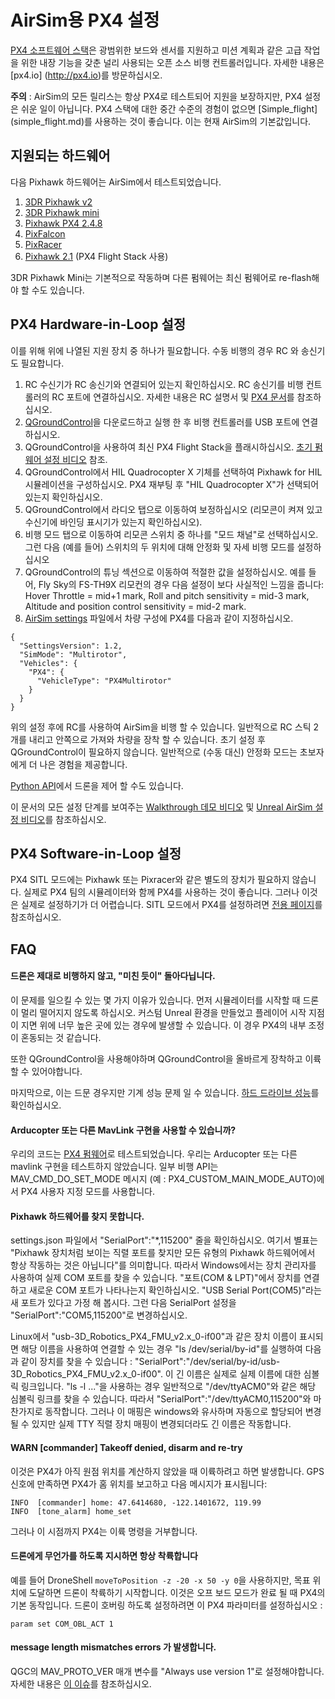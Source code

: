 # AirSim용 PX4 설정

[PX4 소프트웨어 스택](http://github.com/px4/firmware)은 광범위한 보드와 센서를 지원하고 미션 계획과 같은 고급 작업을 위한 내장 기능을 갖춘 널리 사용되는 오픈 소스 비행 컨트롤러입니다. 자세한 내용은 [px4.io] (http://px4.io)를 방문하십시오.

**주의** : AirSim의 모든 릴리스는 항상 PX4로 테스트되어 지원을 보장하지만, PX4 설정은 쉬운 일이 아닙니다. PX4 스택에 대한 중간 수준의 경험이 없으면 [Simple_flight] (simple_flight.md)를 사용하는 것이 좋습니다. 이는 현재 AirSim의 기본값입니다.

## 지원되는 하드웨어

다음 Pixhawk 하드웨어는 AirSim에서 테스트되었습니다.

1. [3DR Pixhawk v2](https://3dr.com/support/pixhawk/)
2. [3DR Pixhawk mini](https://store.3dr.com/products/3dr-pixhawk)
2. [Pixhawk PX4 2.4.8](http://www.banggood.com/Pixhawk-PX4-2_4_8-Flight-Controller-32-Bit-ARM-PX4FMU-PX4IO-Combo-for-Multicopters-p-1040416.html)
3. [PixFalcon](https://hobbyking.com/en_us/pixfalcon-micro-px4-autopilot.html?___store=en_us)
4. [PixRacer](https://www.banggood.com/Pixracer-Autopilot-Xracer-V1_0-Flight-Controller-Mini-PX4-Built-in-Wifi-For-FPV-Racing-RC-Multirotor-p-1056428.html?utm_source=google&utm_medium=cpc_ods&utm_content=starr&utm_campaign=Smlrfpv-ds-FPVracer&gclid=CjwKEAjw9MrIBRCr2LPek5-h8U0SJAD3jfhtbEfqhX4Lu94kPe88Zrr62A5qVgx-wRDBuUulGzHELRoCRVTw_wcB)
5. [Pixhawk 2.1](http://www.proficnc.com/) (PX4 Flight Stack 사용)

3DR Pixhawk Mini는 기본적으로 작동하며 다른 펌웨어는 최신 펌웨어로 re-flash해야 할 수도 있습니다.

## PX4 Hardware-in-Loop 설정

이를 위해 위에 나열된 지원 장치 중 하나가 필요합니다. 수동 비행의 경우 RC 와 송신기도 필요합니다.

1. RC 수신기가 RC 송신기와 연결되어 있는지 확인하십시오. RC 송신기를 비행 컨트롤러의 RC 포트에 연결하십시오. 자세한 내용은 RC 설명서 및 [PX4 문서](https://docs.px4.io/en/getting_started/rc_transmitter_receiver.html)를 참조하십시오.
2. [QGroundControl](http://qgroundcontrol.com/)을 다운로드하고 실행 한 후 비행 컨트롤러를 USB 포트에 연결하십시오.
3. QGroundControl을 사용하여 최신 PX4 Flight Stack을 플래시하십시오.
[초기 펌웨어 설정 비디오](https://dev.px4.io/starting-initial-config.html) 참조.
4. QGroundControl에서 HIL Quadrocopter X 기체를 선택하여 Pixhawk for HIL 시뮬레이션을 구성하십시오. PX4 재부팅 후 "HIL Quadrocopter X"가 선택되어 있는지 확인하십시오.
5. QGroundControl에서 라디오 탭으로 이동하여 보정하십시오 (리모콘이 켜져 있고 수신기에 바인딩 표시기가 있는지 확인하십시오).
6. 비행 모드 탭으로 이동하여 리모콘 스위치 중 하나를 "모드 채널"로 선택하십시오. 그런 다음 (예를 들어) 스위치의 두 위치에 대해 안정화 및 자세 비행 모드를 설정하십시오
7. QGroundControl의 튜닝 섹션으로 이동하여 적절한 값을 설정하십시오. 예를 들어, Fly Sky의 FS-TH9X 리모컨의 경우 다음 설정이 보다 사실적인 느낌을 줍니다: Hover Throttle = mid+1 mark, Roll and pitch sensitivity = mid-3 mark, Altitude and position control sensitivity = mid-2 mark.
8. [AirSim settings](settings.md) 파일에서 차량 구성에 PX4를 다음과 같이 지정하십시오.
```
{
  "SettingsVersion": 1.2,
  "SimMode": "Multirotor",
  "Vehicles": {
    "PX4": {
      "VehicleType": "PX4Multirotor"
    }
  }
}
```

위의 설정 후에 RC를 사용하여 AirSim을 비행 할 수 있습니다. 일반적으로 RC 스틱 2개를 내리고 안쪽으로 가져와 차량을 장착 할 수 있습니다. 초기 설정 후 QGroundControl이 필요하지 않습니다. 일반적으로 (수동 대신) 안정화 모드는 초보자에게 더 나은 경험을 제공합니다.

[Python API](apis.md)에서 드론을 제어 할 수도 있습니다.

이 문서의 모든 설정 단계를 보여주는 [Walkthrough 데모 비디오](https://youtu.be/HNWdYrtw3f0) 및 [Unreal AirSim 설정 비디오](https://youtu.be/1oY8Qu5maQQ)를 참조하십시오.

## PX4 Software-in-Loop 설정
PX4 SITL 모드에는 Pixhawk 또는 Pixracer와 같은 별도의 장치가 필요하지 않습니다. 실제로 PX4 팀의 시뮬레이터와 함께 PX4를 사용하는 것이 좋습니다. 그러나 이것은 실제로 설정하기가 더 어렵습니다. SITL 모드에서 PX4를 설정하려면 [전용 페이지](px4_sitl.md)를 참조하십시오.

## FAQ

#### 드론은 제대로 비행하지 않고, "미친 듯이" 돌아다닙니다.

이 문제를 일으킬 수 있는 몇 가지 이유가 있습니다. 먼저 시뮬레이터를 시작할 때 드론이 멀리 떨어지지 않도록 하십시오. 커스텀 Unreal 환경을 만들었고 플레이어 시작 지점이 지면 위에 너무 높은 곳에 있는 경우에 발생할 수 있습니다. 이 경우 PX4의 내부 조정이 혼동되는 것 같습니다.

또한 QGroundControl을 사용해야하며 QGroundControl을 올바르게 장착하고 이륙 할 수 있어야합니다.

마지막으로, 이는 드문 경우지만 기계 성능 문제 일 수 있습니다. [하드 드라이브 성능](hard_drive.md)를 확인하십시오.

#### Arducopter 또는 다른 MavLink 구현을 사용할 수 있습니까?

우리의 코드는 [PX4 펌웨어](https://dev.px4.io/)로 테스트되었습니다. 우리는 Arducopter 또는 다른 mavlink 구현을 테스트하지 않았습니다. 일부 비행 API는 MAV_CMD_DO_SET_MODE 메시지 (예 : PX4_CUSTOM_MAIN_MODE_AUTO)에서 PX4 사용자 지정 모드를 사용합니다.

#### Pixhawk 하드웨어를 찾지 못합니다.

settings.json 파일에서 "SerialPort":"*,115200" 줄을 확인하십시오. 여기서 별표는 "Pixhawk 장치처럼 보이는 직렬 포트를 찾지만 모든 유형의 Pixhawk 하드웨어에서 항상 작동하는 것은 아닙니다"를 의미합니다.
따라서 Windows에서는 장치 관리자를 사용하여 실제 COM 포트를 찾을 수 있습니다. "포트(COM & LPT)"에서 장치를 연결하고 새로운 COM 포트가 나타나는지 확인하십시오. "USB Serial Port(COM5)"라는 새 포트가 있다고 가정 해 봅시다.
그런 다음 SerialPort 설정을 "SerialPort":"COM5,115200"로 변경하십시오.

Linux에서 "usb-3D_Robotics_PX4_FMU_v2.x_0-if00"과 같은 장치 이름이 표시되면 해당 이름을 사용하여 연결할 수 있는 경우 "ls /dev/serial/by-id"를 실행하여 다음과 같이 장치를 찾을 수 있습니다 :
"SerialPort":"/dev/serial/by-id/usb-3D_Robotics_PX4_FMU_v2.x_0-if00". 이 긴 이름은 실제로 실제 이름에 대한 심볼릭 링크입니다. "ls -l ..."을 사용하는 경우 일반적으로 "/dev/ttyACM0"와 같은 해당 심볼릭 링크를 찾을 수 있습니다. 따라서 "SerialPort":"/dev/ttyACM0,115200"와 마찬가지로 동작합니다. 그러나 이 매핑은 windows와 유사하며 자동으로 할당되어 변경 될 수 있지만 실제 TTY 직렬 장치 매핑이 변경되더라도 긴 이름은 작동합니다.

#### WARN  [commander] Takeoff denied, disarm and re-try

이것은 PX4가 아직 원점 위치를 계산하지 않았을 때 이륙하려고 하면 발생합니다. GPS 신호에 만족하면 PX4가 홈 위치를 보고하고 다음 메시지가 표시됩니다:

```
INFO  [commander] home: 47.6414680, -122.1401672, 119.99
INFO  [tone_alarm] home_set
```

그러나 이 시점까지 PX4는 이륙 명령을 거부합니다.

#### 드론에게 무언가를 하도록 지시하면 항상 착륙합니다

예를 들어 DroneShell `moveToPosition -z -20 -x 50 -y 0`을 사용하지만, 목표 위치에 도달하면 드론이 착륙하기 시작합니다. 이것은 오프 보드 모드가 완료 될 때 PX4의 기본 동작입니다. 드론이 호버링 하도록 설정하려면 이 PX4 파라미터를 설정하십시오 :
```
param set COM_OBL_ACT 1
```

#### message length mismatches errors 가 발생합니다.
QGC의 MAV_PROTO_VER 매개 변수를 "Always use version 1"로 설정해야합니다. 자세한 내용은 [이 이슈](https://github.com/Microsoft/AirSim/issues/546)를 참조하십시오.
